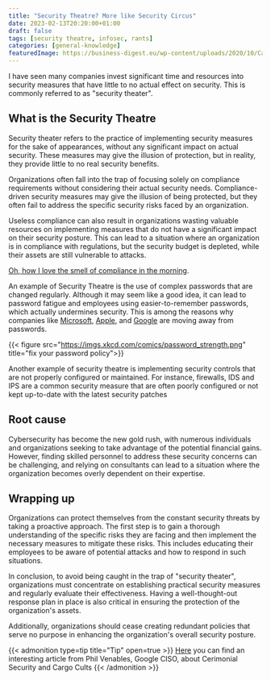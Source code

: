 ```yaml
---
title: "Security Theatre? More like Security Circus"
date: 2023-02-13T20:20:00+01:00
draft: false
tags: [security theatre, infosec, rants]
categories: [general-knowledge]
featuredImage: https://business-digest.eu/wp-content/uploads/2020/10/Caroussel-pe%CC%81pite-CargoCult-1.jpg
---
```


I have seen many companies invest significant time and resources into security measures that have little to no actual effect on security. This is commonly referred to as "security theater".
<!--more--> 
## What is the Security Theatre

Security theater refers to the practice of implementing security measures for the sake of appearances, without any significant impact on actual security. These measures may give the illusion of protection, but in reality, they provide little to no real security benefits. 

Organizations often fall into the trap of focusing solely on compliance requirements without considering their actual security needs. Compliance-driven security measures may give the illusion of being protected, but they often fail to address the specific security risks faced by an organization.

Useless compliance can also result in organizations wasting valuable resources on implementing measures that do not have a significant impact on their security posture. This can lead to a situation where an organization is in compliance with regulations, but the security budget is depleted, while their assets are still vulnerable to attacks.

[Oh, how I love the smell of compliance in the morning](https://www.youtube.com/watch?v=vRp7tYWnJJs).


An example of Security Theatre is the use of complex passwords that are changed regularly. Although it may seem like a good idea, it can lead to password fatigue and employees using easier-to-remember passwords, which actually undermines security. This is among the reasons why companies like [Microsoft](https://techcommunity.microsoft.com/t5/microsoft-entra-azure-ad-blog/expansion-of-fido-standard-and-new-updates-for-microsoft/ba-p/3290633), [Apple](https://www.apple.com/newsroom/2022/05/apple-google-and-microsoft-commit-to-expanded-support-for-fido-standard/), and [Google](https://blog.google/technology/safety-security/one-step-closer-to-a-passwordless-future/) are moving away from passwords.

{{< figure src="https://imgs.xkcd.com/comics/password_strength.png" title="fix your password policy">}}

Another example of security theatre is implementing security controls that are not properly configured or maintained. For instance, firewalls, IDS and IPS are a common security measure that are often poorly configured or not kept up-to-date with the latest security patches

## Root cause

Cybersecurity has become the new gold rush, with numerous individuals and organizations seeking to take advantage of the potential financial gains. However, finding skilled personnel to address these security concerns can be challenging, and relying on consultants can lead to a situation where the organization becomes overly dependent on their expertise.

## Wrapping up

Organizations can protect themselves from the constant security threats by taking a proactive approach. The first step is to gain a thorough understanding of the specific risks they are facing and then implement the necessary measures to mitigate these risks. This includes educating their employees to be aware of potential attacks and how to respond in such situations.

In conclusion, to avoid being caught in the trap of "security theater", organizations must concentrate on establishing practical security measures and regularly evaluate their effectiveness. Having a well-thought-out response plan in place is also critical in ensuring the protection of the organization's assets.

Additionally, organizations should cease creating redundant policies that serve no purpose in enhancing the organization's overall security posture.

{{< admonition type=tip title="Tip" open=true >}}
[Here](https://www.philvenables.com/post/ceremonial-security-and-cargo-cults) you can find an interesting article from Phil Venables, Google CISO, about Cerimonial Security and Cargo Cults
{{< /admonition >}}

